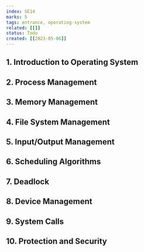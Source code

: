 ```yaml
---
index: SE14
marks: 5
tags: entrance, operating-system
related: [[]]
status: Todo
created: [[2023-05-06]]
---
```


## 1. Introduction to Operating System
## 2. Process Management
## 3. Memory Management
## 4. File System Management
## 5. Input/Output Management
## 6. Scheduling Algorithms
## 7. Deadlock
## 8. Device Management
## 9. System Calls
## 10. Protection and Security
